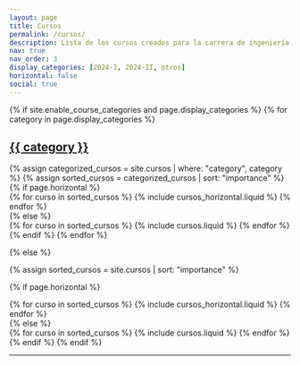 ```yaml
---
layout: page
title: Cursos
permalink: /cursos/
description: Lista de los cursos creados para la carrera de ingeniería de sistemas. El objetivo de cada curso es brindar un material de apoyo tanto para el estudiante como el docente. Al estar almacenados en GitHub y ser de código abierto, cualquiera puede utilizarlos y mejorarlos siempre y cuando se den los respectivos créditos a los autores.
nav: true
nav_order: 3
display_categories: [2024-I, 2024-II, otros]
horizontal: false
social: true
---
```


<!-- pages/cursos.md -->
<div class="cursos">
{% if site.enable_course_categories and page.display_categories %}
  <!-- Display categorized cursos -->
  {% for category in page.display_categories %}
  <a id="{{ category }}" href=".#{{ category }}">
    <h2 class="category">{{ category }}</h2>
  </a>
  {% assign categorized_cursos = site.cursos | where: "category", category %}
  {% assign sorted_cursos = categorized_cursos | sort: "importance" %}
  <!-- Generate cards for each curso -->
  {% if page.horizontal %}
  <div class="container">
    <div class="row row-cols-1 row-cols-md-2">
    {% for curso in sorted_cursos %}
      {% include cursos_horizontal.liquid %}
    {% endfor %}
    </div>
  </div>
  {% else %}
  <div class="row row-cols-1 row-cols-md-4">
    {% for curso in sorted_cursos %}
      {% include cursos.liquid %}
    {% endfor %}
  </div>
  {% endif %}
  {% endfor %}

{% else %}

<!-- Display cursos without categories -->

{% assign sorted_cursos = site.cursos | sort: "importance" %}

  <!-- Generate cards for each curso -->

{% if page.horizontal %}

  <div class="container">
    <div class="row row-cols-1 row-cols-md-2">
    {% for curso in sorted_cursos %}
      {% include cursos_horizontal.liquid %}
    {% endfor %}
    </div>
  </div>
  {% else %}
  <div class="row row-cols-1 row-cols-md-3">
    {% for curso in sorted_cursos %}
      {% include cursos.liquid %}
    {% endfor %}
  </div>
  {% endif %}
{% endif %}
</div>

---
